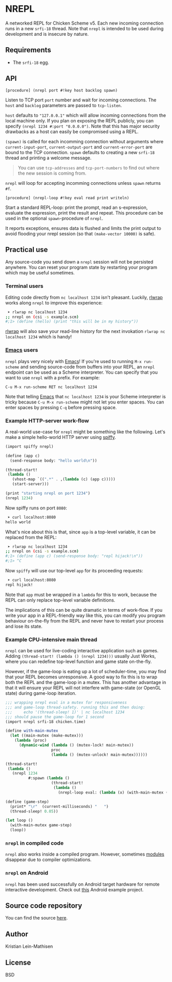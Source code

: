   [spiffy]: http://api.call-cc.org/doc/spiffy
  [Emacs]: https://www.gnu.org/software/emacs/
  [rlwrap]: http://freecode.com/projects/rlwrap
  [modules]: http://api.call-cc.org/doc/chicken/modules
# NREPL

A networked REPL for Chicken Scheme v5. Each new incoming connection
runs in a new `srfi-18` thread. Note that `nrepl` is intended to be
used during development and is insecure by nature.

## Requirements

- The `srfi-18` egg.

## API

    [procedure] (nrepl port #!key host backlog spawn)

Listen to TCP port `port` number and wait for incoming
connections. The `host` and `backlog` parameters are passed to
`tcp-listen`.

`host` defaults to `"127.0.0.1"` which will allow incoming connections
from the local machine only. If you plan on exposing the REPL
publicly, you can specify `(nrepl 1234 #:port "0.0.0.0")`. Note that
this has major security drawbacks as a host can easily be compromised
using a REPL.

`(spawn)` is called for each incomming connection without arguments
where `current-input-port`, `current-output-port` and
`current-error-port` are bound to the TCP connection. `spawn` defaults
to creating a new `srfi-18` thread and printing a welcome message.

> You can use `tcp-addresses` and `tcp-port-numbers` to find out where
> the new session is coming from.

`nrepl` will loop for accepting incomming connections unless `spawn`
returns `#f`.

    [procedure] (nrepl-loop #!key eval read print writeln)

Start a standard REPL-loop: print the prompt, read an s-expression,
evaluate the expression, print the result and repeat. This procedure
can be used in the optional `spawn`-procedure of `nrepl`.

It reports exceptions, ensures data is flushed and limits the print
output to avoid flooding your nrepl session (so that `(make-vector
10000)` is safe).

## Practical use

Any source-code you send down a `nrepl` session will not be persisted
anywhere.  You can reset your program state by restarting your program
which may be useful sometimes.

### Terminal users

Editing code directly from `nc localhost 1234` isn't
pleasant. Luckily, [rlwrap] works along `nrepl` to improve this
experience:

```bash
 ➤ rlwrap nc localhost 1234
;; nrepl on (csi -s example.scm)
#;1> (define (hello) (print "this will be in my history"))
```

[rlwrap] will also save your read-line history for the next invokation
`rlwrap nc localhost 1234` which is handy!

### [Emacs] users

`nrepl` plays very nicely with [Emacs]! If you're used to running `M-x
run-scheme` and sending source-code from buffers into your REPL, an
`nrepl` endpoint can be used as a Scheme interpreter. You can specify
that you want to use `nrepl` with a prefix. For example:

    C-u M-x run-scheme RET nc localhost 1234

Note that telling [Emacs] that `nc localhost 1234` is your Scheme
interpreter is tricky because `C-u M-x run-scheme` might not let you
enter spaces. You can enter spaces by pressing `C-q` before pressing
space.

### Example HTTP-server work-flow

A real-world use-case for `nrepl` might be something like the
following. Let's make a simple hello-world HTTP server using [spiffy].

```scheme
(import spiffy nrepl)

(define (app c)
  (send-response body: "hello world\n"))

(thread-start!
 (lambda ()
   (vhost-map `((".*" . ,(lambda (c) (app c)))))
   (start-server)))

(print "starting nrepl on port 1234")
(nrepl 1234)
```

Now spiffy runs on port `8080`:

```bash
 ➤ curl localhost:8080
hello world
```

What's nice about this is that, since `app` is a top-level variable,
it can be replaced from the REPL:

```bash
 ➤ rlwrap nc localhost 1234
;; nrepl on (csi -s example.scm)
#;1> (define (app c) (send-response body: "repl hijack!\n"))
#;1> ^C
```

Now `spiffy` will use our top-level `app` for its proceeding requests:

```bash
 ➤ curl localhost:8080
repl hijack!
```

Note that `app` must be wrapped in a `lambda` for this to work,
because the REPL can only replace top-level variable definitions.

The implications of this can be quite dramatic in terms of
work-flow. If you write your app in a REPL-friendly way like this, you
can modify you program behaviour on-the-fly from the REPL and never
have to restart your process and lose its state.

### Example CPU-intensive main thread

`nrepl` can be used for live-coding interactive application such as
games. Adding `(thread-start! (lambda () (nrepl 1234)))` usually Just
Works, where you can redefine top-level function and game state
on-the-fly.

However, if the game-loop is eating up a lot of scheduler-time, you
may find that your REPL becomes unresponsive. A good way to fix this
is to wrap both the REPL and the game-loop in a mutex. This has
another advantage in that it will ensure your REPL will not interfere
with game-state (or OpenGL state) during game-loop iteration.

```scheme
;;; wrapping nrepl eval in a mutex for responsiveness
;;; and game-loop thread-safety. running this and then doing:
;;;     echo '(thread-sleep! 1)' | nc localhost 1234
;;; should pause the game-loop for 1 second
(import nrepl srfi-18 chicken.time)

(define with-main-mutex
  (let ((main-mutex (make-mutex)))
    (lambda (proc)
      (dynamic-wind (lambda () (mutex-lock! main-mutex))
                    proc
                    (lambda () (mutex-unlock! main-mutex))))))

(thread-start!
 (lambda ()
   (nrepl 1234
          #:spawn (lambda ()
                    (thread-start!
                     (lambda ()
                       (nrepl-loop eval: (lambda (x) (with-main-mutex (lambda () (eval x)))))))))))

(define (game-step)
  (print* "\r"  (current-milliseconds) "   ")
  (thread-sleep! 0.05))

(let loop ()
  (with-main-mutex game-step)
  (loop))
```

### `nrepl` in compiled code

`nrepl` also works inside a compiled program. However, sometimes
[modules] disappear due to compiler optimizations.

### `nrepl` on Android

`nrepl` has been used successfully on Android target hardware for
remote interactive development.  Check
out [this](https://github.com/chicken-mobile/chicken-android-template)
Android example project.

## Source code repository

You can find the
source [here](https://github.com/kristianlm/chicken-nrepl).

## Author

Kristian Lein-Mathisen

## License

BSD
